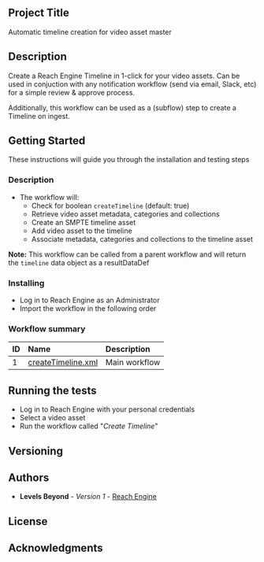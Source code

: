 ## Project Title

Automatic timeline creation for video asset master

## Description

Create a Reach Engine Timeline in 1-click for your video assets. Can be used in conjuction with any notification workflow (send via email, Slack, etc) for a simple review & approve process. 

Additionally, this workflow can be used as a (subflow) step to create a Timeline on ingest.


## Getting Started

These instructions will guide you through the installation and testing steps

### Description
* The workflow will:
    * Check for boolean `createTimeline` (default: true)
    * Retrieve video asset metadata, categories and collections
    * Create an SMPTE timeline asset
    * Add video asset to the timeline
    * Associate metadata, categories and collections to the timeline asset
    
**Note:** This workflow can be called from a parent workflow and will return the `timeline` data object as a resultDataDef

### Installing

* Log in to Reach Engine as an Administrator
* Import the workflow in the following order

### Workflow summary
| ID | Name | Description |
| :--- | :--- | :--- |
| 1 | [createTimeline.xml](./createTimeline.xml) | Main workflow |

## Running the tests

* Log in to Reach Engine with your personal credentials
* Select a video asset
* Run the workflow called "_Create Timeline_"

## Versioning

## Authors

* **Levels Beyond** - *Version 1* - [Reach Engine](https://www.reachengine.com)

## License

## Acknowledgments
